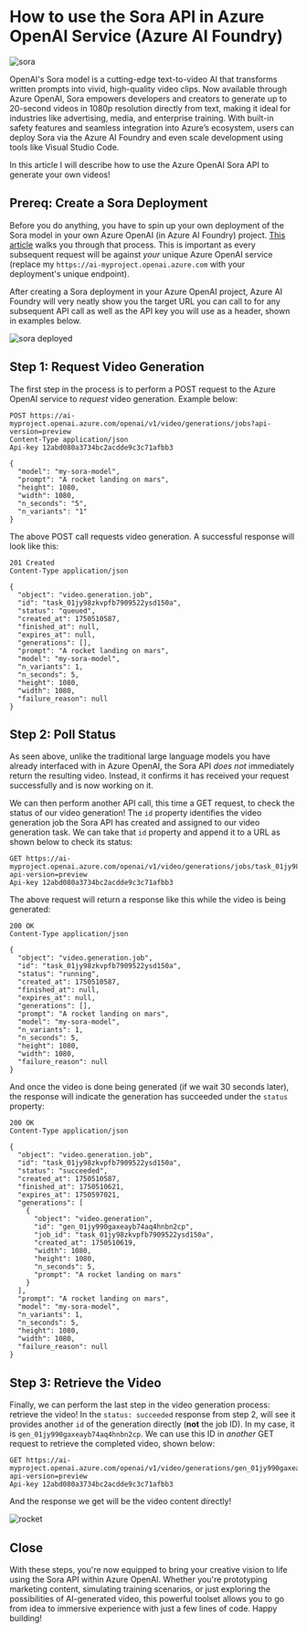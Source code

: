 # How to use the Sora API in Azure OpenAI Service (Azure AI Foundry)
![sora](https://i.imgur.com/hDMSTZR.png)

OpenAI's Sora model is a cutting-edge text-to-video AI that transforms written prompts into vivid, high-quality video clips. Now available through Azure OpenAI, Sora empowers developers and creators to generate up to 20-second videos in 1080p resolution directly from text, making it ideal for industries like advertising, media, and enterprise training. With built-in safety features and seamless integration into Azure’s ecosystem, users can deploy Sora via the Azure AI Foundry and even scale development using tools like Visual Studio Code. 

In this article I will describe how to use the Azure OpenAI Sora API to generate your own videos!

## Prereq: Create a Sora Deployment
Before you do anything, you have to spin up your own deployment of the Sora model in your own Azure OpenAI (in Azure AI Foundry) project. [This article](https://learn.microsoft.com/en-us/azure/ai-services/openai/how-to/create-resource?pivots=web-portal) walks you through that process. This is important as every subsequent request will be against *your* unique Azure OpenAI service (replace my `https://ai-myproject.openai.azure.com` with your deployment's unique endpoint).

After creating a Sora deployment in your Azure OpenAI project, Azure AI Foundry will very neatly show you the target URL you can call to for any subsequent API call as well as the API key you will use as a header, shown in examples below.

![sora deployed](https://i.imgur.com/O08FVoh.png)

## Step 1: Request Video Generation
The first step in the process is to perform a POST request to the Azure OpenAI service to *request* video generation. Example below:

```
POST https://ai-myproject.openai.azure.com/openai/v1/video/generations/jobs?api-version=preview
Content-Type application/json
Api-key 12abd080a3734bc2acdde9c3c71afbb3

{
  "model": "my-sora-model",
  "prompt": "A rocket landing on mars",
  "height": 1080,
  "width": 1080,
  "n_seconds": "5",
  "n_variants": "1"
}
```

The above POST call requests video generation. A successful response will look like this:

```
201 Created
Content-Type application/json

{
  "object": "video.generation.job",
  "id": "task_01jy98zkvpfb7909522ysd150a",
  "status": "queued",
  "created_at": 1750510587,
  "finished_at": null,
  "expires_at": null,
  "generations": [],
  "prompt": "A rocket landing on mars",
  "model": "my-sora-model",
  "n_variants": 1,
  "n_seconds": 5,
  "height": 1080,
  "width": 1080,
  "failure_reason": null
}
```

## Step 2: Poll Status
As seen above, unlike the traditional large language models you have already interfaced with in Azure OpenAI, the Sora API *does not* immediately return the resulting video. Instead, it confirms it has received your request successfully and is now working on it.

We can then perform another API call, this time a GET request, to check the status of our video generation! The `id` property identifies the video generation job the Sora API has created and assigned to our video generation task. We can take that `id` property and append it to a URL as shown below to check its status:

```
GET https://ai-myproject.openai.azure.com/openai/v1/video/generations/jobs/task_01jy98zkvpfb7909522ysd150a?api-version=preview
Api-key 12abd080a3734bc2acdde9c3c71afbb3
```

The above request will return a response like this while the video is being generated:

```
200 OK
Content-Type application/json

{
  "object": "video.generation.job",
  "id": "task_01jy98zkvpfb7909522ysd150a",
  "status": "running",
  "created_at": 1750510587,
  "finished_at": null,
  "expires_at": null,
  "generations": [],
  "prompt": "A rocket landing on mars",
  "model": "my-sora-model",
  "n_variants": 1,
  "n_seconds": 5,
  "height": 1080,
  "width": 1080,
  "failure_reason": null
}
```

And once the video is done being generated (if we wait 30 seconds later), the response will indicate the generation has succeeded under the `status` property:

```
200 OK
Content-Type application/json

{
  "object": "video.generation.job",
  "id": "task_01jy98zkvpfb7909522ysd150a",
  "status": "succeeded",
  "created_at": 1750510587,
  "finished_at": 1750510621,
  "expires_at": 1750597021,
  "generations": [
    {
      "object": "video.generation",
      "id": "gen_01jy990gaxeayb74aq4hnbn2cp",
      "job_id": "task_01jy98zkvpfb7909522ysd150a",
      "created_at": 1750510619,
      "width": 1080,
      "height": 1080,
      "n_seconds": 5,
      "prompt": "A rocket landing on mars"
    }
  ],
  "prompt": "A rocket landing on mars",
  "model": "my-sora-model",
  "n_variants": 1,
  "n_seconds": 5,
  "height": 1080,
  "width": 1080,
  "failure_reason": null
}
```

## Step 3: Retrieve the Video
Finally, we can perform the last step in the video generation process: retrieve the video! In the `status: succeeded` response from step 2, will see it provides another `id` of the generation directly (**not** the job ID). In my case, it is `gen_01jy990gaxeayb74aq4hnbn2cp`. We can use this ID in *another* GET request to retrieve the completed video, shown below:

```
GET https://ai-myproject.openai.azure.com/openai/v1/video/generations/gen_01jy990gaxeayb74aq4hnbn2cp/content/video?api-version=preview
Api-key 12abd080a3734bc2acdde9c3c71afbb3
```

And the response we get will be the video content directly!

![rocket](https://i.imgur.com/EUIfct0.png)

## Close
With these steps, you're now equipped to bring your creative vision to life using the Sora API within Azure OpenAI. Whether you're prototyping marketing content, simulating training scenarios, or just exploring the possibilities of AI-generated video, this powerful toolset allows you to go from idea to immersive experience with just a few lines of code. Happy building!